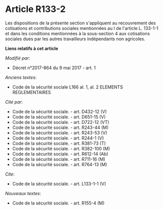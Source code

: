# Article R133-2

Les dispositions de la présente section s'appliquent au recouvrement des cotisations et contributions sociales mentionnées au
I de l'article L. 133-1-1 et dans les conditions mentionnées à la sous-section 4 aux cotisations sociales dues par les autres
travailleurs indépendants non agricoles.

**Liens relatifs à cet article**

_Modifié par_:

  - Décret n°2017-864 du 9 mai 2017 - art. 1

_Anciens textes_:

  - Code de la sécurité sociale L166 al. 1, al. 2 ELEMENTS REGLEMENTAIRES

_Cité par_:

  - Code de la sécurité sociale. - art. D432-12 (V)
  - Code de la sécurité sociale. - art. D651-15 (V)
  - Code de la sécurité sociale. - art. D722-12 (VT)
  - Code de la sécurité sociale. - art. R243-44 (M)
  - Code de la sécurité sociale. - art. R243-53 (V)
  - Code de la sécurité sociale. - art. R244-1 (V)
  - Code de la sécurité sociale. - art. R381-73 (T)
  - Code de la sécurité sociale. - art. R382-100 (M)
  - Code de la sécurité sociale. - art. R612-14 (Ab)
  - Code de la sécurité sociale. - art. R711-16 (M)
  - Code de la sécurité sociale. - art. R764-13 (M)

_Cite_:

  - Code de la sécurité sociale. - art. L133-1-1 (V)

_Nouveaux textes_:

  - Code de la sécurité sociale. - art. R155-4 (M)
